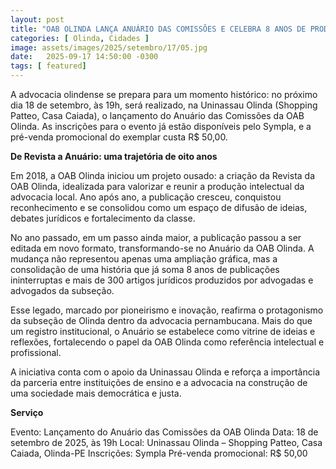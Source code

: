 ```yaml
---
layout: post
title: "OAB OLINDA LANÇA ANUÁRIO DAS COMISSÕES E CELEBRA 8 ANOS DE PRODUÇÃO INTELECTUAL DA ADVOCACIA"
categories: [ Olinda, Cidades ]
image: assets/images/2025/setembro/17/05.jpg
date:   2025-09-17 14:50:00 -0300
tags: [ featured]
---
```

A advocacia olindense se prepara para um momento histórico: no próximo dia 18 de setembro, às 19h, será realizado, na Uninassau Olinda (Shopping Patteo, Casa Caiada), o lançamento do Anuário das Comissões da OAB Olinda. As inscrições para o evento já estão disponíveis pelo Sympla, e a pré-venda promocional do exemplar custa R$ 50,00.

**De Revista a Anuário: uma trajetória de oito anos**

Em 2018, a OAB Olinda iniciou um projeto ousado: a criação da Revista da OAB Olinda, idealizada para valorizar e reunir a produção intelectual da advocacia local. Ano após ano, a publicação cresceu, conquistou reconhecimento e se consolidou como um espaço de difusão de ideias, debates jurídicos e fortalecimento da classe.

No ano passado, em um passo ainda maior, a publicação passou a ser editada em novo formato, transformando-se no Anuário da OAB Olinda. A mudança não representou apenas uma ampliação gráfica, mas a consolidação de uma história que já soma 8 anos de publicações ininterruptas e mais de 300 artigos jurídicos produzidos por advogadas e advogados da subseção.

Esse legado, marcado por pioneirismo e inovação, reafirma o protagonismo da subseção de Olinda dentro da advocacia pernambucana. Mais do que um registro institucional, o Anuário se estabelece como vitrine de ideias e reflexões, fortalecendo o papel da OAB Olinda como referência intelectual e profissional.

A iniciativa conta com o apoio da Uninassau Olinda e reforça a importância da parceria entre instituições de ensino e a advocacia na construção de uma sociedade mais democrática e justa.

**Serviço**

Evento: Lançamento do Anuário das Comissões da OAB Olinda
Data: 18 de setembro de 2025, às 19h
Local: Uninassau Olinda – Shopping Patteo, Casa Caiada, Olinda-PE
Inscrições: Sympla
Pré-venda promocional: R$ 50,00